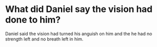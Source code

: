 # What did Daniel say the vision had done to him?

Daniel said the vision had turned his anguish on him and the he had no strength left and no breath left in him.
